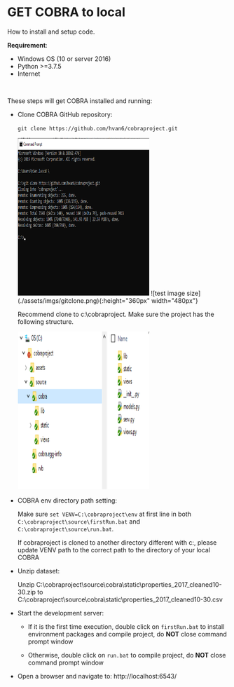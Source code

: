 # GET COBRA to local
How to install and setup code.


**Requirement**:
* Windows OS (10 or server 2016)
* Python >=3.7.5
* Internet

​

These steps will get COBRA installed and running:
​
* Clone COBRA GitHub repository:
​

  `git clone https://github.com/hvan6/cobraproject.git`  

  <img width="300" src="./assets/imgs/gitclone.png" alt="COBRA project clone" width="480" height="360">
  ![test image size](./assets/imgs/gitclone.png){:height="360px" width="480px"}

  Recommend clone to c:\cobraproject. Make sure the project has the following structure.  

  <img width="300" src="./assets/imgs/structure.png" alt="COBRA project folder structure" width="480" height="360">

* COBRA env directory path setting:

	Make sure `set VENV=C:\cobraproject\env` at first line in both `C:\cobraproject\source\firstRun.bat` and `C:\cobraproject\source\run.bat`.

  If cobraproject is cloned to another directory different with c:\, please update VENV path to the correct path to the directory of your local COBRA
​
* Unzip dataset:

  Unzip C:\cobraproject\source\cobra\static\properties_2017_cleaned10-30.zip to C:\cobraproject\source\cobra\static\properties_2017_cleaned10-30.csv

* Start the development server:
​
  * If it is the first time execution, double click on `firstRun.bat` to install environment packages and compile project, do **NOT** close command prompt window

  * Otherwise, double click on `run.bat` to compile project, do **NOT** close command prompt window
​
* Open a browser and navigate to: http://localhost:6543/
